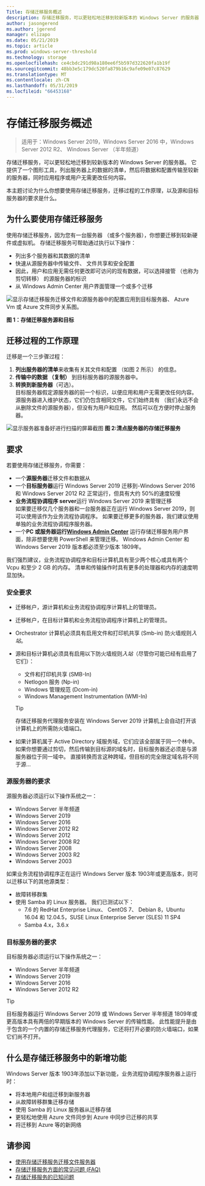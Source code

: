 ```yaml
---
Title: 存储迁移服务概述
description: 存储迁移服务，可以更轻松地迁移到较新版本的 Windows Server 的服务器。 它提供了一个图形工具，列出服务器上的数据的清单，然后将数据和配置传输至较新的服务器，同时应用程序或用户无需更改任何内容。
author: jasongerend
ms.author: jgerend
manager: elizapo
ms.date: 05/21/2019
ms.topic: article
ms.prod: windows-server-threshold
ms.technology: storage
ms.openlocfilehash: ce4cbdc291d98a180ee6f5b597d322620fa1b19f
ms.sourcegitcommit: 48bb3e5c179dc520fa879b16c9afe09e07c87629
ms.translationtype: MT
ms.contentlocale: zh-CN
ms.lasthandoff: 05/31/2019
ms.locfileid: "66453168"
---
```

# <a name="storage-migration-service-overview"></a>存储迁移服务概述

>适用于：Windows Server 2019，Windows Server 2016 中，Windows Server 2012 R2、 Windows Server （半年频道）

存储迁移服务，可以更轻松地迁移到较新版本的 Windows Server 的服务器。 它提供了一个图形工具，列出服务器上的数据的清单，然后将数据和配置传输至较新的服务器，同时应用程序或用户无需更改任何内容。

本主题讨论为什么你想要使用存储迁移服务，迁移过程的工作原理，以及源和目标服务器的要求是什么。

## <a name="why-use-storage-migration-service"></a>为什么要使用存储迁移服务

使用存储迁移服务，因为您有一台服务器 （或多个服务器），你想要迁移到较新硬件或虚拟机。 存储迁移服务可帮助通过执行以下操作：

- 列出多个服务器和其数据的清单
- 快速从源服务器中传输文件、 文件共享和安全配置
- 因此，用户和应用无需任何更改即可访问的现有数据，可以选择接管 （也称为剪切转移） 的源服务器的标识
- 从 Windows Admin Center 用户界面管理一个或多个迁移

![显示存储迁移服务迁移文件和源服务器中的配置应用到目标服务器、 Azure Vm 或 Azure 文件同步关系图。](media/overview/storage-migration-service-diagram.png)

**图 1：存储迁移服务源和目标**

## <a name="how-the-migration-process-works"></a>迁移过程的工作原理

迁移是一个三步骤过程：

1. **列出服务器的清单**来收集有关其文件和配置 （如图 2 所示） 的信息。
2. **传输中的数据 （复制）** 到目标服务器的源服务器中。
3. **转换到新服务器**（可选）。<br>目标服务器假定源服务器的前一个标识，以便应用和用户无需更改任何内容。 <br>源服务器进入维护状态，它们仍包含相同文件，它们始终具有 （我们永远不会从删除文件的源服务器），但没有为用户和应用。 然后可以在方便时停止服务器。

![显示服务器准备好进行扫描的屏幕截图](media/migrate/inventory.png)
**图 2:清点服务器的存储迁移服务**

## <a name="requirements"></a>要求

若要使用存储迁移服务，你需要：

- 一个**源服务器**迁移文件和数据从
- 一个**目标服务器**运行 Windows Server 2019 迁移到-Windows Server 2016 和 Windows Server 2012 R2 正常运行，但具有大约 50%的速度较慢
- **业务流程协调程序 server**运行 Windows Server 2019 来管理迁移  <br>如果要迁移仅几个服务器和一台服务器正在运行 Windows Server 2019，则可以使用该作为业务流程协调程序。 如果要迁移更多的服务器，我们建议使用单独的业务流程协调程序服务器。
- 一个**PC 或服务器运行[Windows Admin Center](../../manage/windows-admin-center/understand/windows-admin-center.md)** 运行存储迁移服务用户界面，除非想要使用 PowerShell 来管理迁移。 Windows Admin Center 和 Windows Server 2019 版本都必须至少版本 1809年。

我们强烈建议，业务流程协调程序和目标计算机具有至少两个核心或具有两个 Vcpu 和至少 2 GB 的内存。 清单和传输操作时具有更多的处理器和内存的速度明显加快。

### <a name="security-requirements"></a>安全要求

- 迁移帐户，源计算机和业务流程协调程序计算机上的管理员。
- 迁移帐户，在目标计算机和业务流程协调程序计算机上的管理员。
- Orchestrator 计算机必须具有启用文件和打印机共享 (Smb-in) 防火墙规则*入站*。
- 源和目标计算机必须具有启用以下防火墙规则*入站*（尽管你可能已经有启用了它们）：
  - 文件和打印机共享 (SMB-In)
  - Netlogon 服务 (Np-in)
  - Windows 管理规范 (Dcom-in)
  - Windows Management Instrumentation (WMI-In)
  
  > [!TIP]
  > 存储迁移服务代理服务安装在 Windows Server 2019 计算机上会自动打开该计算机上的所需防火墙端口。
- 如果计算机属于 Active Directory 域服务域，它们应该全部属于同一个林中。 如果你想要通过剪切，然后传输到目标源的域名时，目标服务器还必须是与源服务器位于同一域中。 直接转换而言这种跨域，但目标的完全限定域名将不同于源...

### <a name="requirements-for-source-servers"></a>源服务器的要求

源服务器必须运行以下操作系统之一：

- Windows Server 半年频道
- Windows Server 2019
- Windows Server 2016
- Windows Server 2012 R2
- Windows Server 2012
- Windows Server 2008 R2
- Windows Server 2008
- Windows Server 2003 R2
- Windows Server 2003

如果业务流程协调程序正在运行 Windows Server 版本 1903年或更高版本，则可以迁移以下的其他源类型：

- 故障转移群集
- 使用 Samba 的 Linux 服务器。 我们已测试以下：
    - 7.6 的 RedHat Enterprise Linux、 CentOS 7、 Debian 8，Ubuntu 16.04 和 12.04.5，SUSE Linux Enterprise Server (SLES) 11 SP4
    - Samba 4.x，3.6.x

### <a name="requirements-for-destination-servers"></a>目标服务器的要求

目标服务器必须运行以下操作系统之一：

- Windows Server 半年频道
- Windows Server 2019
- Windows Server 2016
- Windows Server 2012 R2

> [!TIP]
> 目标服务器运行 Windows Server 2019 或 Windows Server 半年频道 1809年或更高版本具有两倍的早期版本的 Windows Server 的传输性能。 此性能提升是由于包含的一个内置的存储迁移服务代理服务，它还将打开必要的防火墙端口，如果它们尚不打开。

## <a name="whats-new-in-storage-migration-service"></a>什么是存储迁移服务中的新增功能

Windows Server 版本 1903年添加以下新功能，业务流程协调程序服务器上运行时：

- 将本地用户和组迁移到新服务器
- 从故障转移群集迁移存储
- 使用 Samba 的 Linux 服务器从迁移存储
- 更轻松地使用 Azure 文件同步到 Azure 中同步已迁移的共享
- 将迁移到 Azure 等的新网络

## <a name="see-also"></a>请参阅

- [使用存储迁移服务迁移文件服务器](migrate-data.md)
- [存储迁移服务方面的常见问题 (FAQ)](faq.md)
- [存储迁移服务的已知问题](known-issues.md)
